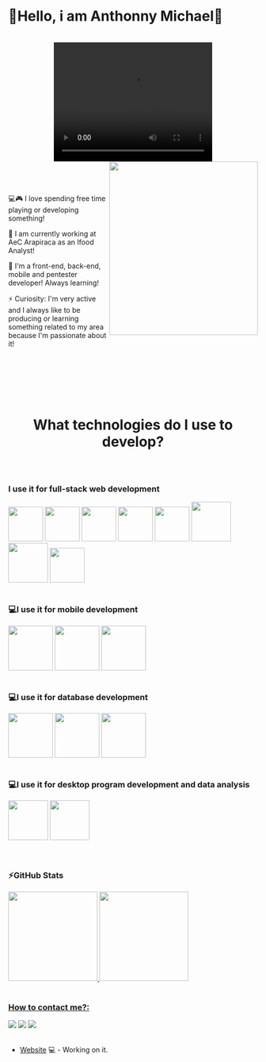 <div>
  <h1>👋Hello, i am Anthonny Michael👋</h1>
</div>

<br>

<div align="center">
  <video width="320" height="240">
  <source src="https://tenor.com/view/cat-crazy-cat-keyboard-cat-fast-gif-5753018" type="video/mp4">
</video>
</div>

<div>
  <img height="350em" width="300em" align="right" src="https://user-images.githubusercontent.com/53356340/175663883-c50eec2a-ea8d-48c1-a813-5fee6573aed7.png" /> 
  <br>
  <br>
  <br>
  <p>💻🎮 I love spending free time playing or developing something!</p> 
  <p>🔭 I am currently working at AeC Arapiraca as an Ifood Analyst!</p>
  <p>🌱 I'm a front-end, back-end, mobile and pentester developer! Always learning!</p>                                                                     
  <p>⚡ Curiosity: I'm very active and I always like to be producing or learning something related to my area because I'm passionate about it!</p>
</div>

<br>
<br>
<br>
<br>
<br>

<h1></h1>
<h1><p align="center">What technologies do I use to develop?<p></h1>

<br>

### I use it for full-stack web development
<div>
  <img height="70em" src="https://cdn.jsdelivr.net/gh/devicons/devicon/icons/html5/html5-plain-wordmark.svg" />
  <img height="70em" src="https://cdn.jsdelivr.net/gh/devicons/devicon/icons/css3/css3-plain-wordmark.svg" />
  <img height="70em" src="https://cdn.jsdelivr.net/gh/devicons/devicon/icons/javascript/javascript-plain.svg" />
  <img height="70em" src="https://cdn.jsdelivr.net/gh/devicons/devicon/icons/php/php-original.svg" />
  <img height="70em" src="https://cdn.jsdelivr.net/gh/devicons/devicon/icons/docker/docker-original-wordmark.svg" />
  <img height="80em" src="https://cdn.jsdelivr.net/gh/devicons/devicon/icons/bootstrap/bootstrap-original-wordmark.svg" />
  <img height="80em" src="https://cdn.jsdelivr.net/gh/devicons/devicon/icons/amazonwebservices/amazonwebservices-plain-wordmark.svg" />
  <img height="70em" src="https://cdn.jsdelivr.net/gh/devicons/devicon/icons/googlecloud/googlecloud-original.svg" />
</div>

<br>

### 💻I use it for mobile development
<div>
  <img height="90em" src="https://cdn.jsdelivr.net/gh/devicons/devicon/icons/react/react-original-wordmark.svg" />
  <img height="90em" src="https://cdn.jsdelivr.net/gh/devicons/devicon/icons/nodejs/nodejs-original-wordmark.svg" />
  <img height="90em" src="https://cdn.jsdelivr.net/gh/devicons/devicon/icons/androidstudio/androidstudio-original-wordmark.svg" />
</div>

<br>

 ### 💻I use it for database development
<div>
  <img height="90em" src="https://cdn.jsdelivr.net/gh/devicons/devicon/icons/mysql/mysql-original-wordmark.svg" />
  <img height="90em" src="https://cdn.jsdelivr.net/gh/devicons/devicon/icons/postgresql/postgresql-plain-wordmark.svg" />
  <img height="90em" src="https://cdn.jsdelivr.net/gh/devicons/devicon/icons/mongodb/mongodb-original-wordmark.svg" />
</div>

<br>

### 💻I use it for desktop program development and data analysis
<div>
   <img height="80em" src="https://cdn.jsdelivr.net/gh/devicons/devicon/icons/python/python-original-wordmark.svg" />
   <img height="80em" src="https://cdn.jsdelivr.net/gh/devicons/devicon/icons/arduino/arduino-original-wordmark.svg" />
</div>

<br>
<br>

### ⚡GitHub Stats
<div>
<a href="https://github.com/seu-usuário-aqui">
<img height="180em" src="https://github-readme-stats.vercel.app/api/top-langs/?username=Antonizinhobr&layout=compact&langs_count=7&theme=dracula"/>
<img height="180em" src="https://github-readme-stats.vercel.app/api?username=Antonizinhobr&show_icons=true&theme=dracula&include_all_commits=true&count_private=true"/>
</div>

<br> 
  
### How to contact me?:

<div>
<a href="https://www.youtube.com/channel/UC88QEmxaSyY_V2vXn1RMgQQ" target="_blank"><img src="https://img.shields.io/badge/YouTube-FF0000?style=for-the-badge&logo=youtube&logoColor=white" target="_blank"></a>
<a href="https://www.instagram.com/_anthonny_michael_dev/" target="_blank"><img src="https://img.shields.io/badge/-Instagram-%23E4405F?style=for-the-badge&logo=instagram&logoColor=white" target="_blank"></a>
<a href="https://www.linkedin.com/in/anthonny-michael-64450a206/" target="_blank"><img src="https://img.shields.io/badge/-LinkedIn-%230077B5?style=for-the-badge&logo=linkedin&logoColor=white" target="_blank"></a> 
</div>
<br>
  
- [Website](https://anthonnymichael.dev/) 💻 - Working on it.
